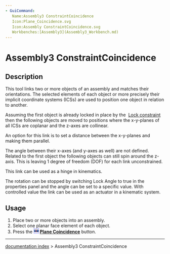 ```yaml
---
- GuiCommand:
   Name:Assembly3 ConstraintCoincidence
   Icon:Plane_Coincidence.svg
   Icon:Assembly ConstraintCoincidence.svg
   Workbenches:[Assembly3](Assembly3_Workbench.md)
---
```


# Assembly3 ConstraintCoincidence

## Description

This tool links two or more objects of an assembly and matches their orientations. The selected elements of each object or more precisely their implicit coordinate systems (ICSs) are used to position one object in relation to another.

Assuming the first object is already locked in place by the <img alt="" src=images/Assembly_ConstraintLock.svg‎‎  style="width:24px;"> [Lock constraint](Assembly3_ConstraintLock.md) then the following objects are moved to positions where the x-y-planes of all ICSs are coplanar and the z-axes are collinear.

An option for this link is to set a distance between the x-y-planes and making them parallel.

The angle between their x-axes (and y-axes as well) are not defined. Related to the first object the following objects can still spin around the z-axis. This is leaving 1 degree of freedom (DOF) for each link unconstrained.

This link can be used as a hinge in kinematics.

The rotation can be stopped by switching Lock Angle to true in the properties panel and the angle can be set to a specific value. With controlled value the link can be used as an actuator in a kinematic system.

## Usage

1.  Place two or more objects into an assembly.
2.  Select one planar face element of each object.
3.  Press the **<img src="images/Assembly_ConstraintCoincidence.svg" width=16px> [Plane Coincidence](Assembly3_ConstraintCoincidence.md)** button.

---
[documentation index](../README.md) > Assembly3 ConstraintCoincidence
